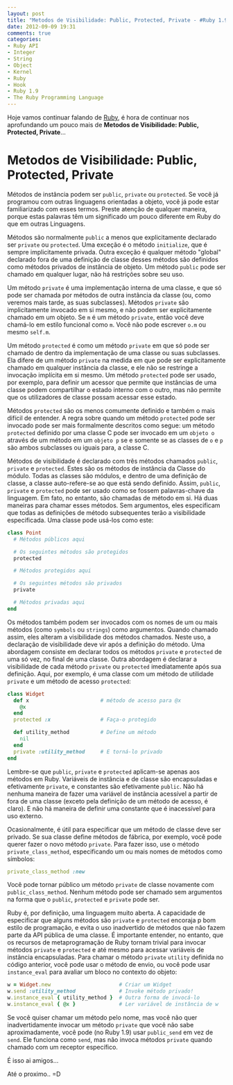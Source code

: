 ```yaml
---
layout: post
title: "Metodos de Visibilidade: Public, Protected, Private - #Ruby 1.9"
date: 2012-09-09 19:31
comments: true
categories:
- Ruby API
- Integer
- String
- Object
- Kernel
- Ruby
- Hook
- Ruby 1.9
- The Ruby Programming Language
---
```

<!--more-->
<p>Hoje vamos continuar falando de <a href="http://www.ruby-doc.org/core-1.9.2/">Ruby</a>, é hora de continuar nos aprofundando um pouco mais de
<b>Metodos de Visibilidade: Public, Protected, Private</b>...</p>

<h1>Metodos de Visibilidade: Public, Protected, Private</h1>

Métodos de instância podem ser `public`, `private` ou `protected`. Se você já programou com outras linguagens orientadas a objeto, você já pode estar
familiarizado com esses termos. Preste atenção de qualquer maneira, porque estas palavras têm um significado um pouco diferente em Ruby do que em
outras Linguagens.

Métodos são normalmente `public` a menos que explicitamente declarado ser `private` ou `protected`. Uma exceção é o método `initialize`, que é sempre
implicitamente privada. Outra exceção é qualquer método "global" declarado fora de uma definição de classe desses métodos são definidos como métodos
privados de instância de objeto. Um método `public` pode ser chamado em qualquer lugar, não há restrições sobre seu uso.

Um método `private` é uma implementação interna de uma classe, e que só pode ser chamada por métodos de outra instância da classe (ou, como veremos
mais tarde, as suas subclasses). Métodos `private` são implicitamente invocado em si mesmo, e não podem ser explicitamente chamado em um objeto. Se `m`
é um método `private`, então você deve chamá-lo em estilo funcional como `m`. Você não pode escrever `o.m` ou mesmo `self.m`.

Um método `protected` é como um método `private` em que só pode ser chamado de dentro da implementação de uma classe ou suas subclasses. Ela difere de
um método `private` na medida em que pode ser explicitamente chamado em qualquer instância da classe, e ele não se restringe a invocação implícita em
si mesmo. Um método `protected` pode ser usado, por exemplo, para definir um acessor que permite que instâncias de uma classe podem compartilhar o
estado interno com o outro, mas não permite que os utilizadores de classe possam acessar esse estado.

Métodos `protected` são os menos comumente definido e também o mais difícil de entender. A regra sobre quando um método `protected` pode ser invocado
pode ser mais formalmente descritos como segue: um método `protected` definido por uma classe C pode ser invocado em um `objeto o` através de um método
em um `objeto p` se e somente se as classes de `o` e `p` são ambos subclasses ou iguais para, a classe C.

Métodos de visibilidade é declarado com três métodos chamados `public`, `private` e `protected`. Estes são os métodos de instância da Classe do módulo.
Todas as classes são módulos, e dentro de uma definição de classe, a classe auto-refere-se ao que está sendo definido. Assim, `public`, `private` e
`protected` pode ser usado como se fossem palavras-chave da linguagem. Em fato, no entanto, são chamadas de método em si. Há duas maneiras para chamar
esses métodos. Sem argumentos, eles especificam que todas as definições de método subsequentes terão a visibilidade especificada. Uma classe pode
usá-los como este:

``` ruby Visibilidade de Metodos
class Point
  # Métodos públicos aqui

  # Os seguintes métodos são protegidos
  protected

  # Métodos protegidos aqui

  # Os seguintes métodos são privados
  private

  # Métodos privadas aqui
end
```

Os métodos também podem ser invocados com os nomes de um ou mais métodos (como `symbols` ou `strings`) como argumentos. Quando chamado assim, eles
alteram a visibilidade dos métodos chamados. Neste uso, a declaração de visibilidade deve vir após a definição do método. Uma abordagem consiste em
declarar todos os métodos `private` e `protected` de uma só vez, no final de uma classe. Outra abordagem é declarar a visibilidade de cada método
`private` ou `protected` imediatamente após sua definição. Aqui, por exemplo, é uma classe com um método de utilidade `private` e um método de acesso
`protected`:

``` ruby Visibilidade de Metodos
class Widget
  def x                       # método de acesso para @x
    @x
  end
  protected :x                # Faça-o protegido

  def utility_method          # Define um método
    nil
  end
  private :utility_method     # E torná-lo privado
end
```

Lembre-se que `public`, `private` e `protected` aplicam-se apenas aos métodos em Ruby. Variáveis de instância e de classe são encapsuladas e
efetivamente `private`, e constantes são efetivamente `public`. Não há nenhuma maneira de fazer uma variável de instância acessível a partir de fora de
uma classe (exceto pela definição de um método de acesso, é claro). E não há maneira de definir uma constante que é inacessível para uso externo.

Ocasionalmente, é útil para especificar que um método de classe deve ser privado. Se sua classe define métodos de fábrica, por exemplo, você pode
querer fazer o novo método `private`. Para fazer isso, use o método `private_class_method`, especificando um ou mais nomes de métodos como símbolos:

``` ruby private_class_method
private_class_method :new
```

Você pode tornar público um método `private` de classe novamente com `public_class_method`. Nenhum método pode ser chamado sem argumentos na forma que
o `public`, `protected` e `private` pode ser.

Ruby é, por definição, uma linguagem muito aberta. A capacidade de especificar que alguns métodos são `private` e `protected` encoraja p bom estilo de
programação, e evita o uso inadvertido de métodos que não fazem parte da API pública de uma classe. É importante entender, no entanto, que os recursos
de metaprogramação de Ruby tornam trivial para invocar métodos `private` e `protected` e até mesmo para acessar variáveis de instância encapsuladas.
Para chamar o método `private` `utility` definida no código anterior, você pode usar o método de envio, ou você pode usar `instance_eval` para avaliar
um bloco no contexto do objeto:

``` ruby instance_eval
w = Widget.new                      # Criar um Widget
w.send :utility_method              # Invoke método privado!
w.instance_eval { utility_method }  # Outra forma de invocá-lo
w.instance_eval { @x }              # Ler variável de instância de w
```

Se você quiser chamar um método pelo nome, mas você não quer inadvertidamente invocar um método `private` que você não sabe aproximadamente, você pode
(no Ruby 1.9) usar `public_send` em vez de `send`. Ele funciona como `send`, mas não invoca métodos `private` quando chamado com um receptor
específico.

É isso ai amigos...

Até o proximo.. =D
